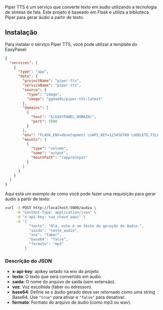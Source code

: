 
Piper TTS é um serviço que converte texto em áudio utilizando a tecnologia de síntese de fala. Este projeto é baseado em Flask e utiliza a biblioteca Piper para gerar áudio a partir de texto.

## Instalação

Para instalar o serviço Piper TTS, você pode utilizar a template do EasyPanel:



```json
{
  "services": [
    {
      "type": "app",
      "data": {
        "projectName": "piper-tts",
        "serviceName": "piper-tts",
        "source": {
          "type": "image",
          "image": "ggdadds/piper-tts:latest"
        },
        "domains": [
          {
            "host": "$(EASYPANEL_DOMAIN)",
            "port": 5000
          }
        ],
        "env": "FLASK_ENV=development \nAPI_KEY=123456789 \nDELETE_FILE_MINUTES=2",
        "mounts": [
          {
            "type": "volume",
            "name": "output",
            "mountPath": "/app/output"
          }
        ]
      }
    }
  ]
}
```



Aqui está um exemplo de como você pode fazer uma requisição para gerar áudio a partir de texto:

```bash
curl -X POST http://localhost:5000/audio \
     -H "Content-Type: application/json" \
     -H "x-api-key: sua_chave_aqui" \
     -d '{
           "texto": "Olá, este é um teste de geração de áudio.",
           "saida": "teste_audio",
           "voz": "faber",
           "base64": "false",
           "formato": "mp3"
         }'

```

### Descrição do JSON
- **x-api-key**: apikey setado na env do projeto
- **texto**: O texto que será convertido em áudio.
- **saida**: O nome do arquivo de saída (sem extensão).
- **voz**: Voz escolhida (faber ou edresson).
- **base64**: Define se o áudio gerado deve ser retornado como uma string Base64. Use `"true"` para ativar e `"false"` para desativar.
- **formato**: Formato do arquivo de áudio (como mp3 ou wav).
